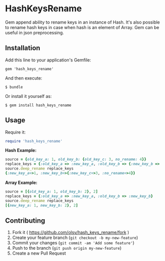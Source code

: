 # HashKeysRename

Gem append ability to rename keys in an instance of Hash. It's also possible to rename hash keys in case when hash is
an element of Array. Gem can be useful in json preprocessing.  

## Installation

Add this line to your application's Gemfile:

    gem 'hash_keys_rename'

And then execute:

    $ bundle

Or install it yourself as:

    $ gem install hash_keys_rename

## Usage

Require it:

```ruby
require 'hash_keys_rename'
```

**Hash Example:**  
  
```ruby   
source = {old_key_a: 1, old_key_b: {old_key_c: 3, no_rename: 4}}    
replace_keys = {:old_key_a => :new_key_a, :old_key_b => {:new_key_b => {:old_key_c => :new_key_c}}}     
source.deep_rename replace_keys     
{:new_key_a=>1, :new_key_b=>{:new_key_c=>3, :no_rename=>4}}
```      
**Array Example:**
  
```ruby   
source = [{old_key_a: 1, old_key_b: 2}, 2]  
replace_keys = {:old_key_a => :new_key_a, :old_key_b => :new_key_b}   
source.deep_rename replace_keys   
[{new_key_a: 1, new_key_b: 2}, 2]
```  
  
           
## Contributing

1. Fork it ( https://github.com/olsv/hash_keys_rename/fork )
2. Create your feature branch (`git checkout -b my-new-feature`)
3. Commit your changes (`git commit -am 'Add some feature'`)
4. Push to the branch (`git push origin my-new-feature`)
5. Create a new Pull Request

